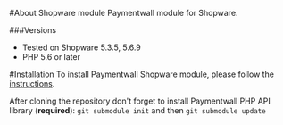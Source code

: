 #About Shopware module
Paymentwall module for Shopware.


###Versions
* Tested on Shopware 5.3.5, 5.6.9
* PHP 5.6 or later

#Installation
To install Paymentwall Shopware module, please follow the [instructions](https://docs.paymentwall.com/modules/shopware).

After cloning the repository don't forget to install Paymentwall PHP API library (**required**):
`git submodule init` and then `git submodule update`
